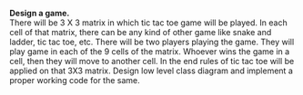 **Design a game.** \
There will be 3 X 3 matrix in which tic tac toe game will be played. In each cell of that matrix, there can be any kind of other game like snake and ladder, tic tac toe, etc. 
There will be two players playing the game. They will play game in each of the 9 cells of the matrix. Whoever wins the game in a cell, then they will move to another cell. In the end rules of tic tac toe will be applied on that 3X3 matrix. 
Design low level class diagram and implement a proper working code for the same.
